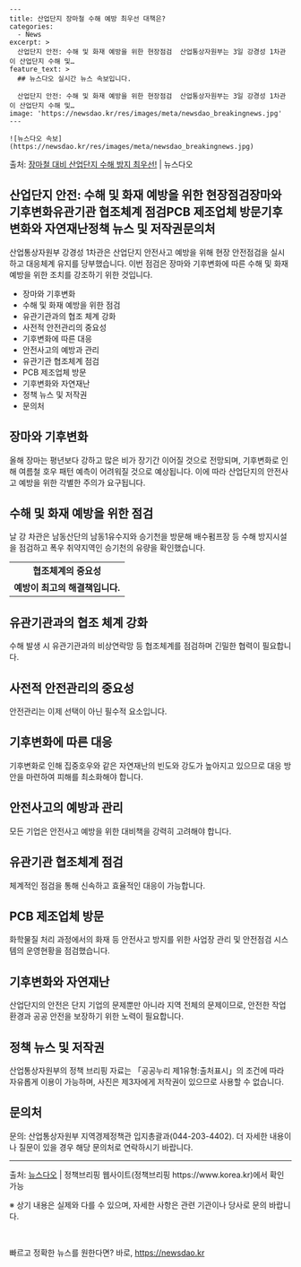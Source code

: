     ---
    title: 산업단지 장마철 수해 예방 최우선 대책은?
    categories:
      - News
    excerpt: >
      산업단지 안전: 수해 및 화재 예방을 위한 현장점검  산업통상자원부는 3일 강경성 1차관이 산업단지 수해 및…
    feature_text: >
      ## 뉴스다오 실시간 뉴스 속보입니다.
    
      산업단지 안전: 수해 및 화재 예방을 위한 현장점검  산업통상자원부는 3일 강경성 1차관이 산업단지 수해 및…
    image: 'https://newsdao.kr/res/images/meta/newsdao_breakingnews.jpg'
    ---
    
    ![뉴스다오 속보](https://newsdao.kr/res/images/meta/newsdao_breakingnews.jpg)

<p>출처: <a href="https://newsdao.kr/4578" rel="dofollow">장마철 대비 산업단지 수해 방지 최우선!</a> | 뉴스다오</p>

<h2 data-ke-size="size26">산업단지 안전: 수해 및 화재 예방을 위한 현장점검장마와 기후변화유관기관 협조체계 점검PCB 제조업체 방문기후변화와 자연재난정책 뉴스 및 저작권문의처</h2>
<p data-ke-size="size16">산업통상자원부 강경성 1차관은 산업단지 안전사고 예방을 위해 현장 안전점검을 실시하고 대응체계 유지를 당부했습니다. 이번 점검은 장마와 기후변화에 따른 수해 및 화재 예방을 위한 조치를 강조하기 위한 것입니다.</p>

<ul>
  <li>장마와 기후변화</li>
  <li>수해 및 화재 예방을 위한 점검</li>
  <li>유관기관과의 협조 체계 강화</li>
  <li>사전적 안전관리의 중요성</li>
  <li>기후변화에 따른 대응</li>
  <li>안전사고의 예방과 관리</li>
  <li>유관기관 협조체계 점검</li>
  <li>PCB 제조업체 방문</li>
  <li>기후변화와 자연재난</li>
  <li>정책 뉴스 및 저작권</li>
  <li>문의처</li>
</ul>

<h2 data-ke-size="size26">장마와 기후변화</h2>
<p data-ke-size="size16">올해 장마는 평년보다 강하고 많은 비가 장기간 이어질 것으로 전망되며, 기후변화로 인해 여름철 호우 패턴 예측이 어려워질 것으로 예상됩니다. 이에 따라 산업단지의 안전사고 예방을 위한 각별한 주의가 요구됩니다.</p>

<h2 data-ke-size="size26">수해 및 화재 예방을 위한 점검</h2>
<p data-ke-size="size16">날 강 차관은 남동산단의 남동1유수지와 승기천을 방문해 배수펌프장 등 수해 방지시설을 점검하고 폭우 취약지역인 승기천의 유량을 확인했습니다.</p>

<table>
  <tr>
    <td style="text-align: center; height: 17px;"><b>협조체계의 중요성</b></td>
  </tr>
  <tr>
    <td style="text-align: center; height: 17px;"><b>예방이 최고의 해결책입니다.</b></td>
  </tr>
</table>

<h2 data-ke-size="size26">유관기관과의 협조 체계 강화</h2>
<p data-ke-size="size16">수해 발생 시 유관기관과의 비상연락망 등 협조체계를 점검하며 긴밀한 협력이 필요합니다.</p>

<h2 data-ke-size="size26">사전적 안전관리의 중요성</h2>
<p data-ke-size="size16">안전관리는 이제 선택이 아닌 필수적 요소입니다.</p>

<h2 data-ke-size="size26">기후변화에 따른 대응</h2>
<p data-ke-size="size16">기후변화로 인해 집중호우와 같은 자연재난의 빈도와 강도가 높아지고 있으므로 대응 방안을 마련하여 피해를 최소화해야 합니다.</p>

<h2 data-ke-size="size26">안전사고의 예방과 관리</h2>
<p data-ke-size="size16">모든 기업은 안전사고 예방을 위한 대비책을 강력히 고려해야 합니다.</p>

<h2 data-ke-size="size26">유관기관 협조체계 점검</h2>
<p data-ke-size="size16">체계적인 점검을 통해 신속하고 효율적인 대응이 가능합니다.</p>

<h2 data-ke-size="size26">PCB 제조업체 방문</h2>
<p data-ke-size="size16">화학물질 처리 과정에서의 화재 등 안전사고 방지를 위한 사업장 관리 및 안전점검 시스템의 운영현황을 점검했습니다.</p>

<h2 data-ke-size="size26">기후변화와 자연재난</h2>
<p data-ke-size="size16">산업단지의 안전은 단지 기업의 문제뿐만 아니라 지역 전체의 문제이므로, 안전한 작업 환경과 공공 안전을 보장하기 위한 노력이 필요합니다.</p>

<h2 data-ke-size="size26">정책 뉴스 및 저작권</h2>
<p data-ke-size="size16">산업통상자원부의 정책 브리핑 자료는 「공공누리 제1유형:출처표시」의 조건에 따라 자유롭게 이용이 가능하며, 사진은 제3자에게 저작권이 있으므로 사용할 수 없습니다.</p>

<h2 data-ke-size="size26">문의처</h2>
<p data-ke-size="size16">문의: 산업통상자원부 지역경제정책관 입지총괄과(044-203-4402). 더 자세한 내용이나 질문이 있을 경우 해당 문의처로 연락하시기 바랍니다.</p>

<hr>
<p data-ke-size="size16">출처: <a href="https://newsdao.kr/4578">뉴스다오</a> | 정책브리핑 웹사이트(정책브리핑 https://www.korea.kr)에서 확인 가능</p>
<p data-ke-size="size16">※ 상기 내용은 실제와 다를 수 있으며, 자세한 사항은 관련 기관이나 당사로 문의 바랍니다.</p>
<p data-ke-size="size16">&nbsp;</p> 

빠르고 정확한 뉴스를 원한다면? 바로, <a href="https://newsdao.kr" rel="dofollow">https://newsdao.kr</a>


    
